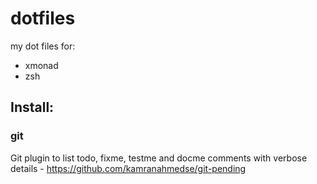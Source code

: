 # dotfiles
my dot files for: 
* xmonad
* zsh

## Install: 

### git 

Git plugin to list todo, fixme, testme and docme comments with verbose details - https://github.com/kamranahmedse/git-pending
